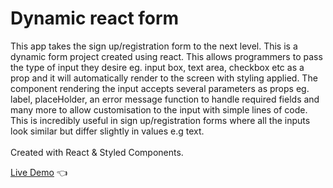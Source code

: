 # Dynamic react form

This app takes the sign up/registration form to the next level. This is a dynamic form project created using react. This allows programmers to pass the type of input they desire eg. input box, text area, checkbox etc as a prop and it will automatically render to the screen with styling applied. The component rendering the input accepts several parameters as props eg. label, placeHolder, an error message function to handle required fields and many more to allow customisation to the input with simple lines of code. This is incredibly useful in sign up/registration forms where all the inputs look similar but differ slightly in values e.g text.
<br>
<br>
Created with React & Styled Components.

[Live Demo](https://shivsgkashyap.github.io/dynamic-react-form/) :point_left:

